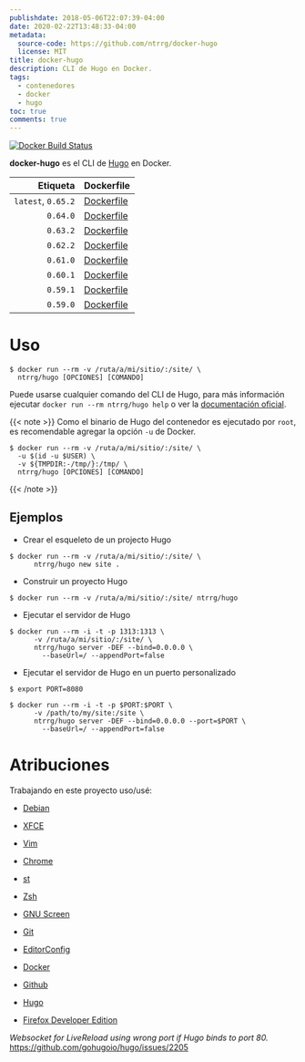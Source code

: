 ```yaml
---
publishdate: 2018-05-06T22:07:39-04:00
date: 2020-02-22T13:48:33-04:00
metadata:
  source-code: https://github.com/ntrrg/docker-hugo
  license: MIT
title: docker-hugo
description: CLI de Hugo en Docker.
tags:
  - contenedores
  - docker
  - hugo
toc: true
comments: true
---
```


[![Docker Build Status](https://img.shields.io/docker/build/ntrrg/hugo.svg)](https://hub.docker.com/r/ntrrg/hugo)

[Hugo]: https://gohugo.io

**docker-hugo** es el CLI de [Hugo][] en Docker.

| Etiqueta | Dockerfile |
| --: | :-- |
| `latest`, `0.65.2` | [Dockerfile](https://github.com/ntrrg/docker-hugo/blob/0.65.2/Dockerfile) |
| `0.64.0` | [Dockerfile](https://github.com/ntrrg/docker-hugo/blob/0.64.0/Dockerfile) |
| `0.63.2` | [Dockerfile](https://github.com/ntrrg/docker-hugo/blob/0.63.2/Dockerfile) |
| `0.62.2` | [Dockerfile](https://github.com/ntrrg/docker-hugo/blob/0.62.2/Dockerfile) |
| `0.61.0` | [Dockerfile](https://github.com/ntrrg/docker-hugo/blob/0.61.0/Dockerfile) |
| `0.60.1` | [Dockerfile](https://github.com/ntrrg/docker-hugo/blob/0.60.1/Dockerfile) |
| `0.59.1` | [Dockerfile](https://github.com/ntrrg/docker-hugo/blob/0.59.1/Dockerfile) |
| `0.59.0` | [Dockerfile](https://github.com/ntrrg/docker-hugo/blob/0.59.0/Dockerfile) |

# Uso

```shell-session
$ docker run --rm -v /ruta/a/mi/sitio/:/site/ \
  ntrrg/hugo [OPCIONES] [COMANDO]
```

Puede usarse cualquier comando del CLI de Hugo, para más información ejecutar `docker run --rm ntrrg/hugo help`
o ver la [documentación oficial](https://gohugo.io/commands/).

{{< note >}}
Como el binario de Hugo del contenedor es ejecutado por `root`, es recomendable
agregar la opción `-u` de Docker.

```shell-session
$ docker run --rm -v /ruta/a/mi/sitio/:/site/ \
  -u $(id -u $USER) \
  -v ${TMPDIR:-/tmp/}:/tmp/ \
  ntrrg/hugo [OPCIONES] [COMANDO]
```
{{< /note >}}

## Ejemplos

* Crear el esqueleto de un projecto Hugo

```shell-session
$ docker run --rm -v /ruta/a/mi/sitio/:/site/ \
      ntrrg/hugo new site .
```

* Construir un proyecto Hugo

```shell-session
$ docker run --rm -v /ruta/a/mi/sitio/:/site/ ntrrg/hugo
```

* Ejecutar el servidor de Hugo

```shell-session
$ docker run --rm -i -t -p 1313:1313 \
      -v /ruta/a/mi/sitio/:/site/ \
      ntrrg/hugo server -DEF --bind=0.0.0.0 \
        --baseUrl=/ --appendPort=false
```

* Ejecutar el servidor de Hugo en un puerto personalizado

```shell-session
$ export PORT=8080
```

```shell-session
$ docker run --rm -i -t -p $PORT:$PORT \
      -v /path/to/my/site:/site \
      ntrrg/hugo server -DEF --bind=0.0.0.0 --port=$PORT \
        --baseUrl=/ --appendPort=false
```

# Atribuciones

Trabajando en este proyecto uso/usé:

* [Debian](https://www.debian.org/)

* [XFCE](https://xfce.org/)

* [Vim](https://www.vim.org/)

* [Chrome](https://www.google.com/chrome/browser/desktop/index.html)

* [st](https://st.suckless.org/)

* [Zsh](http://www.zsh.org/)

* [GNU Screen](https://www.gnu.org/software/screen)

* [Git](https://git-scm.com/)

* [EditorConfig](http://editorconfig.org/)

* [Docker](https://docker.com)

* [Github](https://github.com)

* [Hugo](https://gohugo.io)

* [Firefox Developer Edition](https://www.mozilla.org/en-US/firefox/developer/)

*Websocket for LiveReload using wrong port if Hugo binds to port 80.* <https://github.com/gohugoio/hugo/issues/2205>


